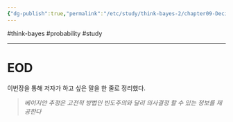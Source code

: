 ```yaml
---
{"dg-publish":true,"permalink":"/etc/study/think-bayes-2/chapter09-Decision-Analysis/","dgPassFrontmatter":true,"noteIcon":"","created":"","updated":""}
---
```


#think-bayes #probability #study

---

# EOD
이번장을 통해 저자가 하고 싶은 말을 한 줄로 정리했다.
> *베이지안 추정은 고전적 방법인 빈도주의와 달리 의사결정 할 수 있는 정보를 제공한다*
